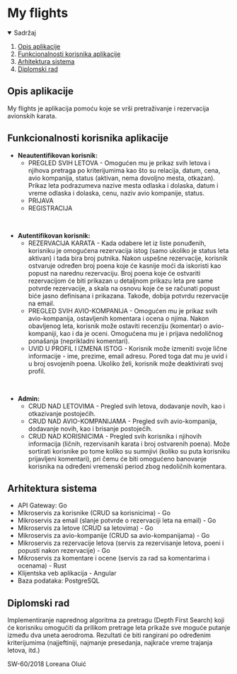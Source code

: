 # My flights
<!-- TABLE OF CONTENTS -->
<details open="open">
  <summary>Sadržaj</summary>
  <ol>
    <li>
      <a href="#opis-aplikacije">Opis aplikacije</a>
    </li>
        <li>
      <a href="#funkcionalnosti-korisnika-aplikacije">Funkcionalnosti korisnika aplikacije</a>
    </li>
    <li>
      <a href="#arhitektura-sistema">Arhitektura sistema</a>
    </li>
    <li>
      <a href="#diplomski-rad">Diplomski rad</a>
    </li>
  </ol>
</details>


<!-- OPIS APLIKACIJE -->
## Opis aplikacije
My flights je aplikacija pomoću koje se vrši pretraživanje i rezervacija avionskih karata.

<!-- KORISNICI APLIKACIJE -->
## Funkcionalnosti korisnika aplikacije
* <b> Neautentifikovan korisnik: </b> <br>
  * PREGLED SVIH LETOVA - Omogućen mu je prikaz svih letova i njihova pretraga po kriterijumima kao što su relacija, datum, cena, avio kompanija, status (aktivan, nema dovoljno mesta, otkazan). Prikaz leta podrazumeva nazive mesta odlaska i dolaska, datum i vreme odlaska i dolaska, cenu, naziv avio kompanije, status.
  * PRIJAVA
  * REGISTRACIJA

<br>

* <b> Autentifikovan korisnik: </b> <br>
  * REZERVACIJA KARATA - Kada odabere let iz liste ponuđenih, korisniku je omogućena rezervacija istog (samo ukoliko je status leta aktivan) i tada bira broj putnika. Nakon uspešne rezervacije, korisnik ostvaruje određen broj poena koje će kasnije moći da iskoristi kao popust na narednu rezervaciju. Broj poena koje će ostvariti rezervacijom će biti prikazan u detaljnom prikazu leta pre same potvrde rezervacije, a skala na osnovu koje će se računati popust biće jasno definisana i prikazana. Takođe, dobija potvrdu rezervacije na email.
  * PREGLED SVIH AVIO-KOMPANIJA - Omogućen mu je prikaz svih avio-kompanija, ostavljenih komentara i ocena o njima. Nakon obavljenog leta, korisnik može ostaviti recenziju (komentar) o avio-kompaniji, kao i da je oceni. Omogućena mu je i prijava nedoličnog ponašanja (neprikladni komentari).
  * UVID U PROFIL I IZMENA ISTOG - Korisnik može izmeniti svoje lične informacije - ime, prezime, email adresu. Pored toga dat mu je uvid i u broj osvojenih poena. Ukoliko želi, korisnik može deaktivirati svoj profil. 

<br>

* <b> Admin: </b> <br>
  * CRUD NAD LETOVIMA - Pregled svih letova, dodavanje novih, kao i otkazivanje postojećih.
  * CRUD NAD AVIO-KOMPANIJAMA - Pregled svih avio-kompanija, dodavanje novih, kao i brisanje postojećih.
  * CRUD NAD KORISNICIMA - Pregled svih korisnika i njihovih informacija (ličnih, rezervisanih karata i broj ostvarenih poena). Može sortirati korisnike po tome koliko su sumnjivi (koliko su puta korisniku prijavljeni komentari), pri čemu će biti omogućeno banovanje korisnika na određeni vremenski period zbog nedoličnih komentara.

<!-- ARHITEKTURA SISTEMA -->
## Arhitektura sistema
* API Gateway: Go
* Mikroservis za korisnike (CRUD sa korisnicima) - Go
* Mikroservis za email (slanje potvrde o rezervaciji leta na email) - Go
* Mikroservis za letove (CRUD sa letovima) - Go
* Mikroservis za avio-kompanije (CRUD sa avio-kompanijama) - Go
* Mikroservis za rezervacije letova (servis za rezervisanje letova, poeni i popusti nakon rezervacije) - Go
* Mikroservis za komentare i ocene (servis za rad sa komentarima i ocenama) - Rust
* Klijentska veb aplikacija - Angular
* Baza podataka: PostgreSQL

<!-- DIPLOMSKI RAD -->
## Diplomski rad
Implementiranje naprednog algoritma za pretragu (Depth First Search) koji će korisniku omogućiti da prilikom pretrage leta prikaže sve moguće putanje između dva uneta aerodroma. Rezultati će biti rangirani po određenim kriterijumima (najjeftiniji, najmanje presedanja, najkraće vreme trajanja letova, itd.)

SW-60/2018 Loreana Oluić
